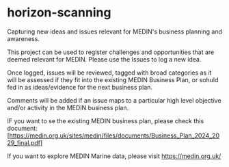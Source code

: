 # horizon-scanning
Capturing new ideas and issues relevant for MEDIN's business planning and awareness. 

This project can be used to register challenges and opportunities that are deemed relevant for MEDIN. 
Please use the Issues to log a new idea. 

Once logged, issues will be reviewed, tagged with broad categories as it will be assessed if they fit into the existing MEDIN Business Plan, or sohuld fed in as ideas/evidence for the next business plan. 

Comments will be added if an issue maps to a particular high level objective and/or activity in the MEDIN business plan. 

IF you want to se the existing MEDIN business plan, please check this document:
[https://medin.org.uk/sites/medin/files/documents/Business_Plan_2024_2029_final.pdf]

If you want to explore MEDIN Marine data, please visit https://medin.org.uk/
